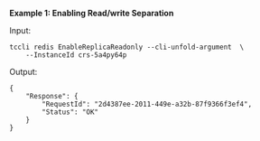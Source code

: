 **Example 1: Enabling Read/write Separation**



Input: 

```
tccli redis EnableReplicaReadonly --cli-unfold-argument  \
    --InstanceId crs-5a4py64p
```

Output: 
```
{
    "Response": {
        "RequestId": "2d4387ee-2011-449e-a32b-87f9366f3ef4",
        "Status": "OK"
    }
}
```

